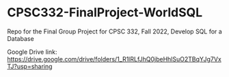 # CPSC332-FinalProject-WorldSQL
Repo for the Final Group Project for CPSC 332, Fall 2022, Develop SQL for a Database

Google Drive link: https://drive.google.com/drive/folders/1_R1lRLfJhQ0jbeHhlSuO2TBqYJg7VxTJ?usp=sharing

